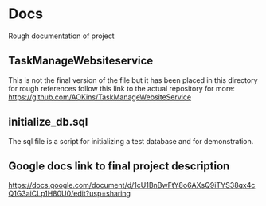 # Docs

Rough documentation of project

## TaskManageWebsiteservice

This is not the final version of the file but it has been placed in this directory for rough references
follow this link to the actual repository for more:
https://github.com/AOKins/TaskManageWebsiteService

## initialize_db.sql

The sql file is a script for initializing a test database and for demonstration.

## Google docs link to final project description

https://docs.google.com/document/d/1cU1BnBwFtY8o6AXsQ9iTYS38qx4cQ1G3aiCLp1H80U0/edit?usp=sharing
